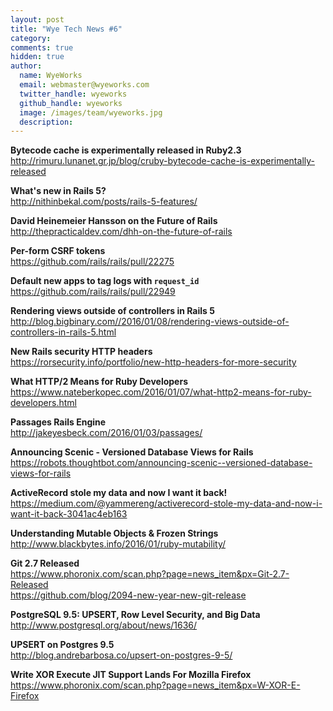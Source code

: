 ```yaml
---
layout: post
title: "Wye Tech News #6"
category:
comments: true
hidden: true
author:
  name: WyeWorks
  email: webmaster@wyeworks.com
  twitter_handle: wyeworks
  github_handle: wyeworks
  image: /images/team/wyeworks.jpg
  description:
---
```


**Bytecode cache is experimentally released in Ruby2.3**<br/>
http://rimuru.lunanet.gr.jp/blog/cruby-bytecode-cache-is-experimentally-released

**What's new in Rails 5?**<br/>
http://nithinbekal.com/posts/rails-5-features/

**David Heinemeier Hansson on the Future of Rails**<br/>
http://thepracticaldev.com/dhh-on-the-future-of-rails

<!-- more -->

**Per-form CSRF tokens**<br/>
https://github.com/rails/rails/pull/22275

**Default new apps to tag logs with `request_id`**<br/>
https://github.com/rails/rails/pull/22949

**Rendering views outside of controllers in Rails 5**<br/>
http://blog.bigbinary.com//2016/01/08/rendering-views-outside-of-controllers-in-rails-5.html

**New Rails security HTTP headers**<br/>
https://rorsecurity.info/portfolio/new-http-headers-for-more-security

**What HTTP/2 Means for Ruby Developers**<br/>
https://www.nateberkopec.com/2016/01/07/what-http2-means-for-ruby-developers.html

**Passages Rails Engine**<br/>
http://jakeyesbeck.com/2016/01/03/passages/

**Announcing Scenic - Versioned Database Views for Rails**
https://robots.thoughtbot.com/announcing-scenic--versioned-database-views-for-rails

**ActiveRecord stole my data and now I want it back!**<br/>
https://medium.com/@yammereng/activerecord-stole-my-data-and-now-i-want-it-back-3041ac4eb163

**Understanding Mutable Objects & Frozen Strings**
http://www.blackbytes.info/2016/01/ruby-mutability/

**Git 2.7 Released**<br/>
https://www.phoronix.com/scan.php?page=news_item&px=Git-2.7-Released<br/>
https://github.com/blog/2094-new-year-new-git-release

**PostgreSQL 9.5: UPSERT, Row Level Security, and Big Data**<br/>
http://www.postgresql.org/about/news/1636/

**UPSERT on Postgres 9.5**<br/>
http://blog.andrebarbosa.co/upsert-on-postgres-9-5/

**Write XOR Execute JIT Support Lands For Mozilla Firefox**<br/>
https://www.phoronix.com/scan.php?page=news_item&px=W-XOR-E-Firefox

